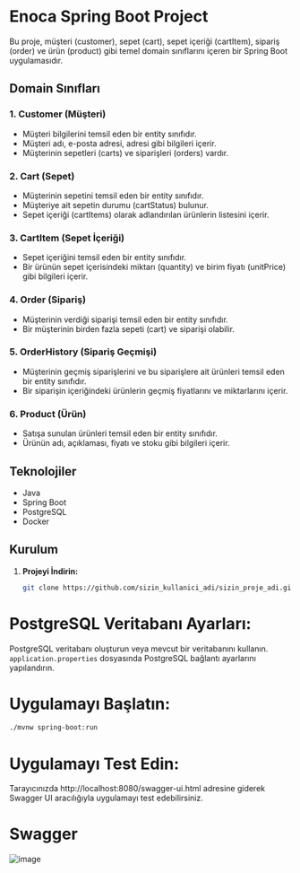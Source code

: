 # Enoca Spring Boot Project

Bu proje, müşteri (customer), sepet (cart), sepet içeriği (cartItem), sipariş (order) ve ürün (product) gibi temel domain sınıflarını içeren bir Spring Boot uygulamasıdır.

## Domain Sınıfları

### 1. Customer (Müşteri)
- Müşteri bilgilerini temsil eden bir entity sınıfıdır.
- Müşteri adı, e-posta adresi, adresi gibi bilgileri içerir.
- Müşterinin sepetleri (carts) ve siparişleri (orders) vardır.

### 2. Cart (Sepet)
- Müşterinin sepetini temsil eden bir entity sınıfıdır.
- Müşteriye ait sepetin durumu (cartStatus) bulunur.
- Sepet içeriği (cartItems) olarak adlandırılan ürünlerin listesini içerir.

### 3. CartItem (Sepet İçeriği)
- Sepet içeriğini temsil eden bir entity sınıfıdır.
- Bir ürünün sepet içerisindeki miktarı (quantity) ve birim fiyatı (unitPrice) gibi bilgileri içerir.

### 4. Order (Sipariş)
- Müşterinin verdiği siparişi temsil eden bir entity sınıfıdır.
- Bir müşterinin birden fazla sepeti (cart) ve siparişi olabilir.

### 5. OrderHistory (Sipariş Geçmişi)
- Müşterinin geçmiş siparişlerini ve bu siparişlere ait ürünleri temsil eden bir entity sınıfıdır.
- Bir siparişin içeriğindeki ürünlerin geçmiş fiyatlarını ve miktarlarını içerir.

### 6. Product (Ürün)
- Satışa sunulan ürünleri temsil eden bir entity sınıfıdır.
- Ürünün adı, açıklaması, fiyatı ve stoku gibi bilgileri içerir.

## Teknolojiler

- Java
- Spring Boot
- PostgreSQL
- Docker

## Kurulum

1. **Projeyi İndirin:**
   ```bash
   git clone https://github.com/sizin_kullanici_adi/sizin_proje_adi.git


# PostgreSQL Veritabanı Ayarları:

PostgreSQL veritabanı oluşturun veya mevcut bir veritabanını kullanın.
`application.properties` dosyasında PostgreSQL bağlantı ayarlarını yapılandırın.

# Uygulamayı Başlatın:

```sh
./mvnw spring-boot:run
```

# Uygulamayı Test Edin:
Tarayıcınızda http://localhost:8080/swagger-ui.html adresine giderek Swagger UI aracılığıyla uygulamayı test edebilirsiniz.

# Swagger
![image](https://github.com/dogusyasayan/caseEnoca/assets/79644280/300ddca5-0f9d-4b5b-b8f0-529eddc8b2cd)




